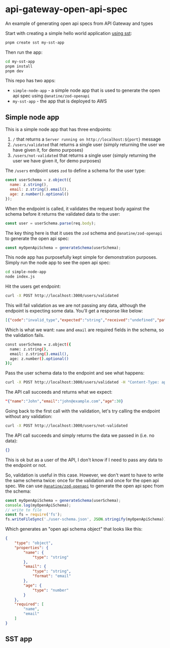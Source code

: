 # api-gateway-open-api-spec
An example of generating open api specs from API Gateway and types

Start with creating a simple hello world application [using sst](https://docs.sst.dev/start/standalone):

```bash
pnpm create sst my-sst-app
```

Then run the app:
    
```bash
cd my-sst-app
pnpm install
pnpm dev
```

This repo has two apps:

- `simple-node-app` - a simple node app that is used to generate the open api spec using `@anatine/zod-openapi`
- `my-sst-app` - the app that is deployed to AWS

## Simple node app

This is a simple node app that has three endpoints:

1. `/` that returns a `Server running on http://localhost:${port}` message
2. `/users/validated` that returns a single user (simply returning the user we have given it, for demo purposes)
2. `/users/not-validated` that returns a single user (simply returning the user we have given it, for demo purposes)

The `/users` endpoint uses `zod` to define a schema for the user type:

```js
const userSchema = z.object({
  name: z.string(),
  email: z.string().email(),
  age: z.number().optional()
});
```

When the endpoint is called, it validates the request body against the schema before it returns the validated data to the user:

```js
const user = userSchema.parse(req.body);
```

The key thing here is that it uses the `zod` schema and `@anatine/zod-openapi` to generate the open api spec:

```js
const myOpenApiSchema = generateSchema(userSchema);
```

This node app has purposefully kept simple for demonstration purposes. Simply run the node app to see the open api spec:

```bash
cd simple-node-app
node index.js
```

Hit the users get endpoint:

```bash
curl -X POST http://localhost:3000/users/validated
```

This will fail validation as we are not passing any data, although the endpoint is expecting some data. You'll get a response like below:

```json
[{"code":"invalid_type","expected":"string","received":"undefined","path":["name"],"message":"Required"},{"code":"invalid_type","expected":"string","received":"undefined","path":["email"],"message":"Required"}]
```

Which is what we want: `name` and `email` are required fields in the schema, so the validation fails.

```bash
const userSchema = z.object({
  name: z.string(),
  email: z.string().email(),
  age: z.number().optional()
});
```

Pass the user schema data to the endpoint and see what happens:

```bash
curl -X POST http://localhost:3000/users/validated -H "Content-Type: application/json" -d '{"name": "John", "email": "john@example.com", "age": 30}'
```

The API call succeeds and returns what we expect:

```json
"{"name":"John","email":"john@example.com","age":30}
```

Going back to the first call with the validation, let's try calling the endpoint without any validation:

```bash
curl -X POST http://localhost:3000/users/not-validated
```

The API call succeeds and simply returns the data we passed in (i.e. no data):

```json
{}
```

This is ok but as a user of the API, I don't know if I need to pass any data to the endpoint or not.

So, validation is useful in this case. However, we don't want to have to write the same schema twice: once for the validation and once for the open api spec. We can use [`@anatine/zod-openapi`](https://www.npmjs.com/package/@anatine/zod-openapi) to generate the open api spec from the schema:

```js
const myOpenApiSchema = generateSchema(userSchema);
console.log(myOpenApiSchema);
// write to file
const fs = require('fs');
fs.writeFileSync('./user-schema.json', JSON.stringify(myOpenApiSchema));
```

Which generates an "open api schema object" that looks like this:

```json
{
    "type": "object",
    "properties": {
        "name": {
            "type": "string"
        },
        "email": {
            "type": "string",
            "format": "email"
        },
        "age": {
            "type": "number"
        }
    },
    "required": [
        "name",
        "email"
    ]
}
```

## SST app


